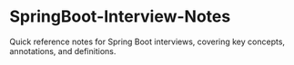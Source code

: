 # SpringBoot-Interview-Notes
Quick reference notes for Spring Boot interviews, covering key concepts, annotations, and definitions.
